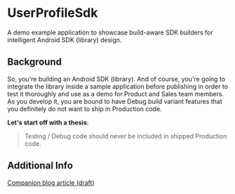 # UserProfileSdk

A demo example application to showcase build-aware SDK builders for intelligent Android SDK (library) design.

## Background

So, you're building an Android SDK (library). And of course, you're going to integrate the library inside a sample application before publishing in order to test it thoroughly and use as a demo for Product and Sales team members. As you develop it, you are bound to have Debug build variant features that you definitely do not want to ship in Production code.

**Let's start off with a thesis**:
> Testing / Debug code should never be included in shipped Production code.

## Additional Info
[Companion blog article (draft)](https://medium.com/@jacksoncheek/intelligent-android-sdk-design-fef427604546)
